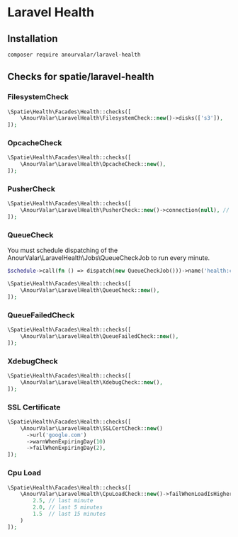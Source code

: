 # Laravel Health

## Installation

```bash
composer require anourvalar/laravel-health
```


## Checks for spatie/laravel-health

### FilesystemCheck
```php
\Spatie\Health\Facades\Health::checks([
    \AnourValar\LaravelHealth\FilesystemCheck::new()->disks(['s3']),
]);
```

### OpcacheCheck
```php
\Spatie\Health\Facades\Health::checks([
    \AnourValar\LaravelHealth\OpcacheCheck::new(),
]);
```

### PusherCheck
```php
\Spatie\Health\Facades\Health::checks([
    \AnourValar\LaravelHealth\PusherCheck::new()->connection(null), // default connection
]);
```

### QueueCheck

You must schedule dispatching of the AnourValar\LaravelHealth\Jobs\QueueCheckJob to run every minute. 

```php
$schedule->call(fn () => dispatch(new QueueCheckJob()))->name('health:check-queue')->everyMinute();
```

```php
\Spatie\Health\Facades\Health::checks([
    \AnourValar\LaravelHealth\QueueCheck::new(),
]);
```

### QueueFailedCheck
```php
\Spatie\Health\Facades\Health::checks([
    \AnourValar\LaravelHealth\QueueFailedCheck::new(),
]);
```

### XdebugCheck
```php
\Spatie\Health\Facades\Health::checks([
    \AnourValar\LaravelHealth\XdebugCheck::new(),
]);
```

### SSL Certificate
```php
\Spatie\Health\Facades\Health::checks([
    \AnourValar\LaravelHealth\SSLCertCheck::new()
      ->url('google.com')
      ->warnWhenExpiringDay(10)
      ->failWhenExpiringDay(2),
]);
```

### Cpu Load
```php
\Spatie\Health\Facades\Health::checks([
    \AnourValar\LaravelHealth\CpuLoadCheck::new()->failWhenLoadIsHigher(
        2.5, // last minute
        2.0, // last 5 minutes
        1.5  // last 15 minutes
    )
]);
```
